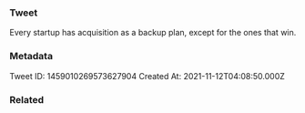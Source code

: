 ### Tweet
Every startup has acquisition as a backup plan, except for the ones that win.

### Metadata
Tweet ID: 1459010269573627904
Created At: 2021-11-12T04:08:50.000Z

### Related

